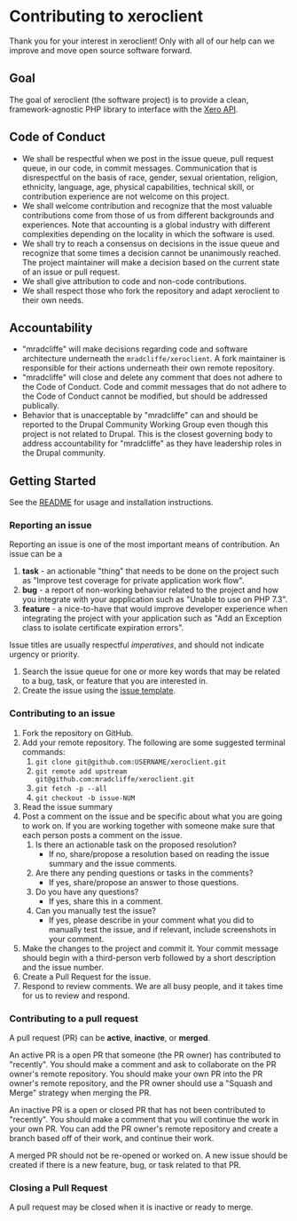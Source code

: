 # Contributing to xeroclient

Thank you for your interest in xeroclient! Only with all of our help can we improve and move open source software forward.

## Goal

The goal of xeroclient (the software project) is to provide a clean, framework-agnostic PHP library to interface with the [Xero API](https://developer.xero.com/).

## Code of Conduct

* We shall be respectful when we post in the issue queue, pull request queue, in our code, in commit messages. Communication that is disrespectful on the basis of race, gender, sexual orientation, religion, ethnicity, language, age, physical capabilities, technical skill, or contribution experience are not welcome on this project.
* We shall welcome contribution and recognize that the most valuable contributions come from those of us from different backgrounds and experiences. Note that accounting is a global industry with different complexities depending on the locality in which the software is used.
* We shall try to reach a consensus on decisions in the issue queue and recognize that some times a decision cannot be unanimously reached. The project maintainer will make a decision based on the current state of an issue or pull request.
* We shall give attribution to code and non-code contributions.
* We shall respect those who fork the repository and adapt xeroclient to their own needs.

## Accountability

* "mradcliffe" will make decisions regarding code and software architecture underneath the `mradcliffe/xeroclient`. A fork maintainer is responsible for their actions underneath their own remote repository.
* "mradcliffe" will close and delete any comment that does not adhere to the Code of Conduct. Code and commit messages that do not adhere to the Code of Conduct cannot be modified, but should be addressed publically.
* Behavior that is unacceptable by "mradcliffe" can and should be reported to the Drupal Community Working Group even though this project is not related to Drupal. This is the closest governing body to address accountability for "mradcliffe" as they have leadership roles in the Drupal community.

## Getting Started

See the [README](./README.md) for usage and installation instructions.

### Reporting an issue

Reporting an issue is one of the most important means of contribution. An issue can be a

1. **task** - an actionable "thing" that needs to be done on the project such as "Improve test coverage for private application work flow".
2. **bug** - a report of non-working behavior related to the project and how you integrate with your appplication such as "Unable to use on PHP 7.3".
3. **feature** - a nice-to-have that would improve developer experience when integrating the project with your application such as "Add an Exception class to isolate certificate expiration errors".

Issue titles are usually respectful *imperatives*, and should not indicate urgency or priority.

1. Search the issue queue for one or more key words that may be related to a bug, task, or feature that you are interested in.
2. Create the issue using the [issue template](./.github/ISSUE_TEMPLATE/issue_template.md).

### Contributing to an issue

1. Fork the repository on GitHub.
2. Add your remote repository. The following are some suggested terminal commands:
   1. `git clone git@github.com:USERNAME/xeroclient.git`
   2. `git remote add upstream git@github.com:mradcliffe/xeroclient.git`
   3. `git fetch -p --all`
   4. `git checkout -b issue-NUM`
3. Read the issue summary
4. Post a comment on the issue and be specific about what you are going to work on. If you are working together with someone make sure that each person posts a comment on the issue.
   1. Is there an actionable task on the proposed resolution?
       * If no, share/propose a resolution based on reading the issue summary and the issue comments.
   2. Are there any pending questions or tasks in the comments?
       * If yes, share/propose an answer to those questions.
   3. Do you have any questions?
       * If yes, share this in a comment.
   4. Can you manually test the issue?
       * If yes, please describe in your comment what you did to manually test the issue, and if relevant, include screenshots in your comment.
5. Make the changes to the project and commit it. Your commit message should begin with a third-person verb followed by a short description and the issue number.
6. Create a Pull Request for the issue.
7. Respond to review comments. We are all busy people, and it takes time for us to review and respond.

### Contributing to a pull request

A pull request (PR) can be **active**, **inactive**, or **merged**.

An active PR is a open PR that someone (the PR owner) has contributed to "recently". You should make a comment and ask to collaborate on the PR owner's remote repository. You should make your own PR into the PR owner's remote repository, and the PR owner should use a "Squash and Merge" strategy when merging the PR.

An inactive PR is a open or closed PR that has not been contributed to "recently". You should make a comment that you will continue the work in your own PR. You can add the PR owner's remote repository and create a branch based off of their work, and continue their work.

A merged PR should not be re-opened or worked on. A new issue should be created if there is a new feature, bug, or task related to that PR.

### Closing a Pull Request

A pull request may be closed when it is inactive or ready to merge.
